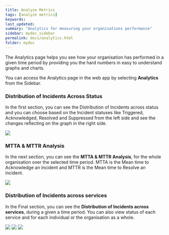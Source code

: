 ```yaml
---
title: Analyze Metrics
tags: [analyze metrics]
keywords:
last_updated:
summary: "Analytics for measuring your organisations performance"
sidebar: mydoc_sidebar
permalink: docs/analytics.html
folder: mydoc
---
```


The Analytics page helps you see how your organisation has performed in a given time period by providing you the hard numbers in easy to understand graphs and charts.

You can access the Analytics page in the web app by selecting **Analytics** from the Sidebar. 

### Distribution of Incidents Across Status

In the first section, you can see the Distribution of Incidents across status and you can choose based on the Incident statuses like Triggered, Acknowledged, Resolved and Suppressed from the left side and see the changes reflecting on the graph in the right side.

![](images/metrics_1.png)

### MTTA & MTTR Analysis

In the next section, you can see the **MTTA & MTTR Analysis**, for the whole organisation over the selected time period. MTTA is the Mean time to Acknowledge an incident and MTTR is the Mean time to Resolve an incident. 

![](images/metrics_2.png)

### Distribution of Incidents across services

In the Final section, you can see the **Distribution of Incidents across services**, during a given a time period. You can also view status of each service and for each individual or the organisation as a whole.

![](images/metrics_3.png)
![](images/metrics_4.png)
![](images/metrics_5.png)